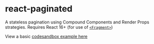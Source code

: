 # react-paginated

A stateless pagination using Compound Components and Render Props strategies. Requires React 16+ (for use of [`<Fragment>`](https://reactjs.org/blog/2017/11/28/react-v16.2.0-fragment-support.html))

View a basic [codesandbox example here](https://codesandbox.io/s/zk28rw4w9m)
